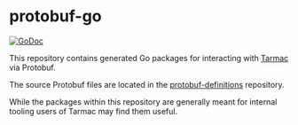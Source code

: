 # protobuf-go

[![GoDoc](https://godoc.org/github.com/tarmac-project/protobuf-go?status.svg)](https://godoc.org/github.com/tarmac-project/protobuf-go)

This repository contains generated Go packages for interacting with [Tarmac](https://github.com/tarmac-project/tarmac) via Protobuf.

The source Protobuf files are located in the [protobuf-definitions](https://github.com/tarmac-project/protobuf-definitions) repository.

While the packages within this repository are generally meant for internal tooling users of Tarmac may find them useful.
